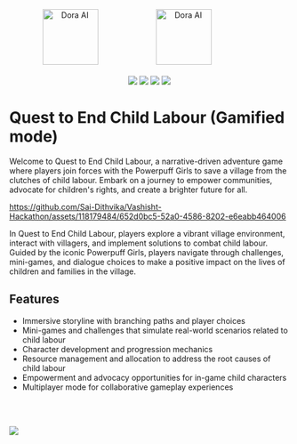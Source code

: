 <div align="center">
  <img src="https://github.com/images/modules/site/copilot/productivity-bg-head.png" width="100" alt="Dora AI" style="margin-right: 80px;" /> 
  <img src="https://github.com/Sai-Dithvika/Vashisht-Hackathon/assets/118179484/6c37f2f1-efcd-473c-ab39-2d656899eaaf" width="100" alt="Dora AI" style="margin-left: 20px; margin-right: 80px;" />
  <br />
  <br />
<img src="https://img.shields.io/badge/IIITDM-%23121011?style=for-the-badge&logoColor=%23ffffff&color=%23000000">
<img src="https://img.shields.io/badge/Vashisht-%23121011?style=for-the-badge&color=blue">
<img src="https://img.shields.io/badge/Google-%23121011?style=for-the-badge&logoColor=%23ffffff&color=%23000000">
<img src="https://img.shields.io/badge/github-%23121011.svg?style=for-the-badge&logo=github&color=black">  
</div>

# Quest to End Child Labour (Gamified mode)

Welcome to Quest to End Child Labour, a narrative-driven adventure game where players join forces with the Powerpuff Girls to save a village from the clutches of child labour. Embark on a journey to empower communities, advocate for children's rights, and create a brighter future for all.


https://github.com/Sai-Dithvika/Vashisht-Hackathon/assets/118179484/652d0bc5-52a0-4586-8202-e6eabb464006




In Quest to End Child Labour, players explore a vibrant village environment, interact with villagers, and implement solutions to combat child labour. Guided by the iconic Powerpuff Girls, players navigate through challenges, mini-games, and dialogue choices to make a positive impact on the lives of children and families in the village.

## Features

- Immersive storyline with branching paths and player choices
- Mini-games and challenges that simulate real-world scenarios related to child labour
- Character development and progression mechanics
- Resource management and allocation to address the root causes of child labour
- Empowerment and advocacy opportunities for in-game child characters
- Multiplayer mode for collaborative gameplay experiences
<br/>
<br />

  <a href="https://github.com/Sai-Dithvika/Vashisht-Hackathon/blob/main/notebook/Navigation.md"><img src="https://github.com/t-aswath/mdeditor/assets/119417646/d9574fc2-aa05-4492-b23b-aa9f3e31c60d"></a>

